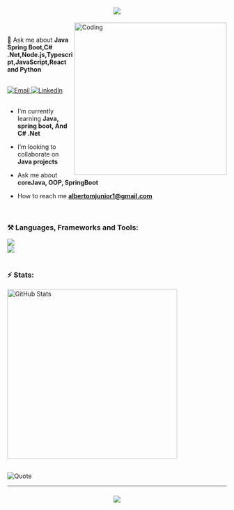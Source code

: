 <h1 align="center">
  <img src="https://readme-typing-svg.herokuapp.com/?font=Righteous&size=35&center=true&vCenter=true&width=500&height=70&duration=4000&lines=Hi+👋,+I'm+Alberto+Junior!" />
</h1>

<img align="right" alt="Coding" width="350" src="https://media.tenor.com/rePDfDWO3XoAAAAd/hacking.gif" />

<br/>

💬 Ask me about **Java Spring Boot,C# .Net,Node.js,Typescript,JavaScript,React and Python**  

<br/>

<div align="left" gap: 50px;> 
  <a href="mailto:albertojunior848423803@gmail.com">
    <img src="https://img.shields.io/badge/Gmail-EB4432?style=for-the-badge&logo=maildotru&logoColor=white" alt="Email" />
  </a>
  <a href="https://www.linkedin.com/in/alberto-juniorr" target="_blank">
    <img src="https://img.shields.io/badge/LinkedIn-0A66C2?style=for-the-badge&logo=linkedin&logoColor=white" alt="LinkedIn" />
  </a>
</div>


<br/>

- I’m currently learning **Java, spring boot, And C# .Net**

- I’m looking to collaborate on **Java projects**

- Ask me about **coreJava, OOP, SpringBoot**

- How to reach me **albertomjunior1@gmail.com**
  
<br/>
 
<h3 align="left">⚒️ Languages, Frameworks and Tools:</h3>

<div align="left">
  <img src="https://skillicons.dev/icons?i=spring,java,golang,cs,nodejs,python,typescript,cpp,react,tailwind,redux," /><br/>
  <img src="https://skillicons.dev/icons?i=aws,docker,kubernetes,dotnet,terraform,azure,mysql,postgres,redis,jenkins,linux" />
</div>

<br/>

<h3 align="left">⚡ Stats:</h3>

<div align="left">
  <img width="390" src="https://github-readme-stats.vercel.app/api?username=alberto-debug&count_private=true&show_icons=true&theme=react&rank_icon=github&border_radius=10" alt="GitHub Stats" />
  <br/><br/>
</div>

 ![Quote](https://github-readme-quotes-bay.vercel.app/quote?theme=blueberry-dark&animation=grow_out_in&layout=samuel&font=Gabrielle&quoteType=random)

<hr/>

<h3 align="center">
  <img src="https://readme-typing-svg.herokuapp.com/?font=Righteous&size=25&center=true&vCenter=true&width=500&height=70&duration=4000&lines=Thanks+for+visiting!+✌️" />
</h3>
